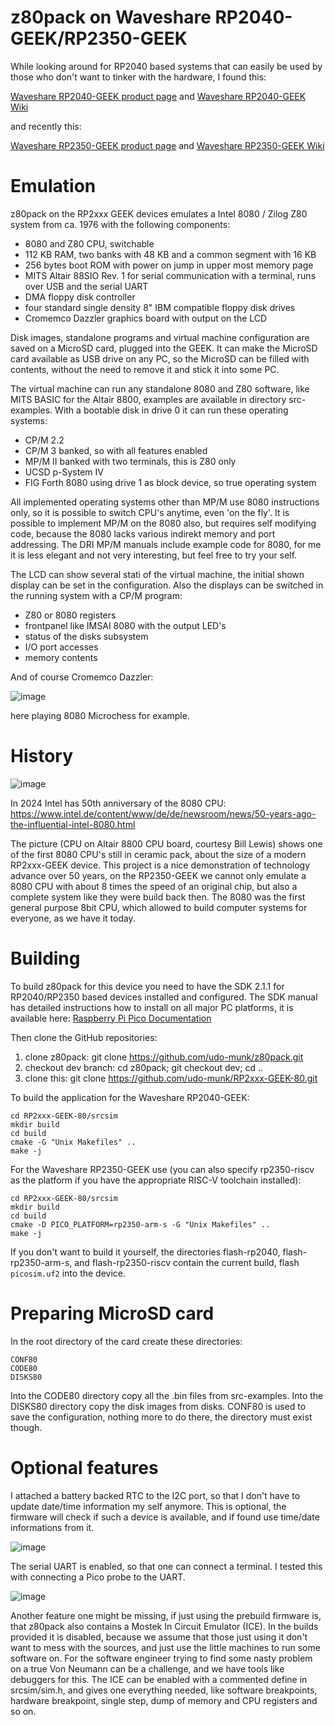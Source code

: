 # z80pack on Waveshare RP2040-GEEK/RP2350-GEEK

While looking around for RP2040 based systems that can easily be
used by those who don't want to tinker with the hardware, I found this:

[Waveshare RP2040-GEEK product page](https://www.waveshare.com/rp2040-geek.htm) and
[Waveshare RP2040-GEEK Wiki](https://www.waveshare.com/wiki/RP2040-GEEK)

and recently this:

[Waveshare RP2350-GEEK product page](https://www.waveshare.com/rp2350-geek.htm) and
[Waveshare RP2350-GEEK Wiki](https://www.waveshare.com/wiki/RP2350-GEEK)

# Emulation

z80pack on the RP2xxx GEEK devices emulates a Intel 8080 / Zilog Z80 system
from ca. 1976 with the following components:

- 8080 and Z80 CPU, switchable
- 112 KB RAM, two banks with 48 KB and a common segment with 16 KB
- 256 bytes boot ROM with power on jump in upper most memory page
- MITS Altair 88SIO Rev. 1 for serial communication with a terminal, runs
  over USB and the serial UART
- DMA floppy disk controller
- four standard single density 8" IBM compatible floppy disk drives
- Cromemco Dazzler graphics board with output on the LCD

Disk images, standalone programs and virtual machine  configuration are saved
on a MicroSD card, plugged into the GEEK. It can make the MicroSD card
available as USB drive on any PC, so the MicroSD can be filled with contents,
without the need to remove it and stick it into some PC.

The virtual machine can run any standalone 8080 and Z80 software, like
MITS BASIC for the Altair 8800, examples are available in directory
src-examples. With a bootable disk in drive 0 it can run these
operating systems:

- CP/M 2.2
- CP/M 3 banked, so with all features enabled
- MP/M II banked with two terminals, this is Z80 only
- UCSD p-System IV
- FIG Forth 8080 using drive 1 as block device, so true operating system

All implemented operating systems other than MP/M use 8080 instructions only, so it is
possible to switch CPU's anytime, even 'on the fly'.
It is possible to implement MP/M on the 8080 also, but requires self modifying code,
because the 8080 lacks various indirekt memory and port addressing. The DRI MP/M
manuals include example code for 8080, for me it is less elegant and not very
interesting, but feel free to try your self.

The LCD can show several stati of the virtual machine, the initial
shown display can be set in the configuration. Also the displays
can be switched in the running system with a CP/M program:

- Z80 or 8080 registers
- frontpanel like IMSAI 8080 with the output LED's
- status of the disks subsystem
- I/O port accesses
- memory contents

And of course Cromemco Dazzler:

![image](https://github.com/udo-munk/RP2xxx-GEEK-80/blob/main/resources/micro80.jpg "8080 Microchess")

here playing 8080 Microchess for example.

# History

![image](https://github.com/udo-munk/RP2xxx-GEEK-80/blob/main/resources/8080-CPU.png "Intel 8080 CPU")

In 2024 Intel has 50th anniversary of the 8080 CPU:
https://www.intel.de/content/www/de/de/newsroom/news/50-years-ago-the-influential-intel-8080.html

The picture (CPU on Altair 8800 CPU board, courtesy Bill Lewis) shows one of
the first 8080 CPU's still in ceramic pack, about the size of a modern
RP2xxx-GEEK device. This project is a nice demonstration of technology
advance over 50 years, on the RP2350-GEEK we cannot only emulate
a 8080 CPU with about 8 times the speed of an original chip, but also a
complete system like they were build back then. The 8080 was the first
general purpose 8bit CPU, which allowed to build computer systems for
everyone, as we have it today.

# Building

To build z80pack for this device you need to have the SDK 2.1.1 for RP2040/RP2350
based devices installed and configured. The SDK manual has detailed
instructions how to install on all major PC platforms, it is available here:
[Raspberry Pi Pico Documentation](https://www.raspberrypi.com/documentation/microcontrollers/raspberry-pi-pico.html)

Then clone the GitHub repositories:

1. clone z80pack: git clone https://github.com/udo-munk/z80pack.git
2. checkout dev branch: cd z80pack; git checkout dev; cd ..
3. clone this: git clone https://github.com/udo-munk/RP2xxx-GEEK-80.git

To build the application for the Waveshare RP2040-GEEK:
```
cd RP2xxx-GEEK-80/srcsim
mkdir build
cd build
cmake -G "Unix Makefiles" ..
make -j
```

For the Waveshare RP2350-GEEK use (you can also specify rp2350-riscv
as the platform if you have the appropriate RISC-V toolchain installed):
```
cd RP2xxx-GEEK-80/srcsim
mkdir build
cd build
cmake -D PICO_PLATFORM=rp2350-arm-s -G "Unix Makefiles" ..
make -j
```

If you don't want to build it yourself, the directories flash-rp2040,
flash-rp2350-arm-s, and flash-rp2350-riscv contain the
current build, flash `picosim.uf2` into the device.

# Preparing MicroSD card

In the root directory of the card create these directories:
```
CONF80
CODE80
DISKS80
```

Into the CODE80 directory copy all the .bin files from src-examples.
Into the DISKS80 directory copy the disk images from disks.
CONF80 is used to save the configuration, nothing more to do there,
the directory must exist though.

# Optional features

I attached a battery backed RTC to the I2C port, so that I don't
have to update date/time information my self anymore. This is optional,
the firmware will check if such a device is available, and if found use
time/date informations from it.

![image](https://github.com/udo-munk/RP2xxx-GEEK-80/blob/main/resources/RTC.jpg "battery backed RTC")

The serial UART is enabled, so that one can connect a terminal. I tested
this with connecting a Pico probe to the UART.

![image](https://github.com/udo-munk/RP2xxx-GEEK-80/blob/main/resources/terminal.jpg "Pico probe terminal")

Another feature one might be missing, if just using the prebuild firmware is,
that z80pack also contains a Mostek In Circuit Emulator (ICE). In the builds
provided it is disabled, because we assume that those just using it don't
want to mess with the sources, and just use the little machines to run
some software on. For the software engineer trying to find some nasty problem
on a true Von Neumann can be a challenge, and we have tools like debuggers
for this. The ICE can be enabled with a commented define in srcsim/sim.h,
and gives one everything needed, like software breakpoints, hardware
breakpoint, single step, dump of memory and CPU registers and so on.
